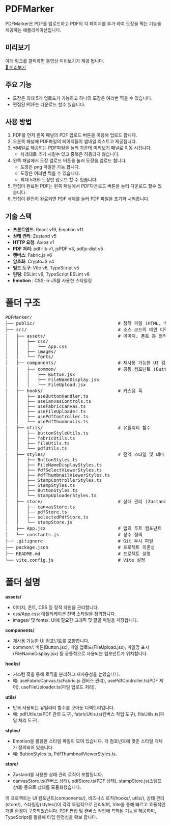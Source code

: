 # PDFMarker
PDFMarker은 PDF를 업로드하고 PDF의 각 페이지를 추가 하여 도장을 찍는 기능을 제공하는 애플리케이션입니다.

## 미리보기
아래 링크를 클릭하면 동영상 미리보기가 제공 됩니다.</br>
[📄 미리보기](https://drive.google.com/file/d/1Jvk1dQwbzZAHGGur31HfDuaFqhWcJxOV/preview)

## 주요 기능
- 도장은 최대 5개 업로드가 가능하고 하나의 도장은 여러번 찍을 수 있습니다. 
- 편집된 PDF는 다운로드 할수 있습니다.

## 사용 방법
1. PDF를 먼저 왼쪽 패널의 PDF 업로드 버튼을 이용해 업로드 합니다.
2. 오른쪽 패널에 PDF파일의 페이지들이 썸네일 리스트고 제공됩니다.
3. 썸네일로 제공되는 PDF파일을 눌러 가운데 미리보기 패널로 이동 시킵니다.
   - 차레대로 추가 시킬수 있고 중복은 허용되지 않습니다.
4. 왼쪽 패널에서 도장 업로드 버튼을 눌러 도장을 업로드 합니다.
   - 도장은 png 파일만 가능 합니다.
   - 도장은 여러번 찍을 수 있습니다.
   - 최대 5개의 도장만 업로드 할 수 있습니다.
5. 편집이 완료된 PDF는 왼쪽 패널에서 PDF다운로드 버튼을 눌러 다운로드 할수 있습니다.
6. 편집이 완전히 완료되면 PDF 삭제를 눌러 PDF 파일을 초기화 시켜줍니다.


## 기술 스택
- **프론트엔드**: React v19, Emotion v11
- **상태 관리**: Zustand v5
- **HTTP 요청**: Axios v1
- **PDF 처리**: pdf-lib v1, jsPDF v3, pdfjs-dist v5
- **캔버스**: Fabric.js v6
- **암호화**: CryptoJS v4
- **빌드 도구**: Vite v6, TypeScript v5
- **린팅**: ESLint v9, TypeScript ESLint v8
- **Emotion** : CSS-in-JS를 사용한 스타일링
  

# 폴더 구조
<pre>
PDFMarker/
├── public/                               # 정적 파일 (HTML, favicon 등)
├── src/                                  # 소스 코드의 메인 디렉토리
│   ├── assets/                           # 이미지, 폰트 등 정적 자원
│   │   ├── css/
│   │   │   └── App.css
│   │   ├── images/
│   │   └── fonts/
│   ├── components/                       # 재사용 가능한 UI 컴포넌트
│   │   ├── common/                       # 공통 컴포넌트 (Button, Input 등)
│   │   │   ├── Button.jsx
│   │   │   ├── FileNameDisplay.jsx
│   │   │   └── FileUpload.jsx
│   ├── hooks/                            # 커스텀 훅
│   │   ├── useButtonHandler.ts
│   │   ├── useCanvasControls.ts
│   │   ├── useFabricCanvas.ts
│   │   ├── useFileUploader.ts
│   │   ├── usePdfController.ts
│   │   └── usePdfThumbnails.ts
│   ├── utils/                            # 유틸리티 함수
│   │   ├── buttonStyleUtils.ts
│   │   ├── fabricUtils.ts
│   │   ├── fileUtils.ts
│   │   └── pdfUtils.ts
│   ├── styles/                           # 전역 스타일 및 테마
│   │   ├── ButtonStyles.ts
│   │   ├── FileNameDisplayStyles.ts
│   │   ├── PdfSelectViewerStyles.ts
│   │   ├── PdfThumbnailViewerStyles.ts
│   │   ├── StampControllerStyles.ts
│   │   ├── StampStyles.ts
│   │   ├── ButtonStyles.ts
│   │   └── StampUploaderStyles.ts
│   ├── store/                            # 상태 관리 (Zustand)
│   │   ├── canvasStore.ts
│   │   ├── pdfStore.ts
│   │   ├── selectedPdfStore.ts
│   │   └── stampStore.js
│   ├── App.jsx                           # 앱의 루트 컴포넌트
│   └── constants.js                      # 상수 정의 
├── .gitignore                            # Git 무시 파일
├── package.json                          # 프로젝트 의존성
├── README.md                             # 프로젝트 설명
└── vite.config.js                        # Vite 설정
</pre>

# 폴더 설명
**assets/**
- 이미지, 폰트, CSS 등 정적 자원을 관리합니다.
- css/App.css: 애플리케이션 전역 스타일을 정의합니다.
- images/ 및 fonts/: UI에 필요한 그래픽 및 글꼴 파일을 저장합니다.
  
**components/**
- 재사용 가능한 UI 컴포넌트를 포함합니다.
- common/: 버튼(Button.jsx), 파일 업로드(FileUpload.jsx), 파일명 표시(FileNameDisplay.jsx) 등 공통적으로 사용되는 컴포넌트가 위치합니다.

**hooks/**
- 커스텀 훅을 통해 로직을 분리하고 재사용성을 높였습니다.
- 예: useFabricCanvas.ts(Fabric.js 캔버스 관리), usePdfController.ts(PDF 제어), useFileUploader.ts(파일 업로드 처리).

**utils/**
- 반복 사용되는 유틸리티 함수를 모아둔 디렉토리입니다.
- 예: pdfUtils.ts(PDF 관련 도구), fabricUtils.ts(캔버스 작업 도구), fileUtils.ts(파일 처리 도구).

**styles/**
- Emotion을 활용한 스타일 파일이 모여 있습니다. 각 컴포넌트에 맞춘 스타일 객체가 정의되어 있습니다.
- 예: ButtonStyles.ts, PdfThumbnailViewerStyles.ts.

**store/**
- Zustand를 사용한 상태 관리 로직이 포함됩니다.
- canvasStore.ts(캔버스 상태), pdfStore.ts(PDF 상태), stampStore.js(스탬프 상태) 등으로 상태를 모듈화했습니다.

이 프로젝트는 UI 컴포넌트(components/), 비즈니스 로직(hooks/, utils/), 상태 관리(store/), 스타일링(styles/)이 각각 독립적으로 관리되며, 
Vite를 통해 빠르고 효율적인 개발 환경이 구축되었습니다. PDF 편집 및 캔버스 작업에 특화된 기능을 제공하며, TypeScript를 활용해 타입 안정성을 확보 합니다.
